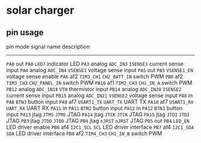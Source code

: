 # solar charger


## pin usage

  pin      mode     signal       name              description
  ----     -----    -------      ------------      -------------
  `PA0`    out      `PA0`        `LED7`            indicator LED
  `PA3`    analog   `ADC_IN3`    `ISENSE1`         current sense input
  `PA4`    analog   `ADC_IN4`    `VSENSE1`         voltage sense input
  `PA5`    out      `PA5`        `VSENSE1_EN`      voltage sense enable
  `PA6`    af2      `TIM3_CH1`   `CH2_BATT_IN`     switch PWM
  `PB0`    af2      `TIM3_CH3`   `CH2_PANEL_IN`    switch PWM
  `PB10`   af1      `TIM2_CH3`   `CH1_IN_A`        switch PWM
  `PB12`   analog   `ADC_IN18`   `VTH`             thermistor input
  `PB14`   analog   `ADC_IN20`   `ISENSE2`         current sense input
  `PB15`   analog   `ADC_IN21`   `VSENSE2`         voltage sense input
  `PA8`    in       `PA8`        `BTN3`            button input
  `PA9`    af7      `USART1_TX`  `UART_TX`         UART TX
  `PA10`   af7      `USART1_RX`  `UART_RX`         UART RX
  `PA11`   in       `PA11`       `BTN2`            button input
  `PA12`   in       `PA12`       `BTN3`            button input
  `PA13`   jtag     `JTMS`       `JTMS`            JTAG
  `PA14`   jtag     `JTCK`       `JTCK`            JTAG
  `PA15`   jtag     `JTDI`       `JTDI`            JTAG
  `PB3`    jtag     `JTDO`       `JTDO`            JTAG
  `PB4`    jtag     `nJRST`      `nJRST`           JTAG
  `PB5`    out      `PB4`        `LED_EN`          LED driver enable
  `PB6`    af4      `I2C1_SCL`   `SCL`             LED driver interface
  `PB7`    af4      `I2C1_SDA`   `SDA`             LED driver interface
  `PB8`    af2      `TIM4_CH3`   `CH1_IN_B`        switch PWM

